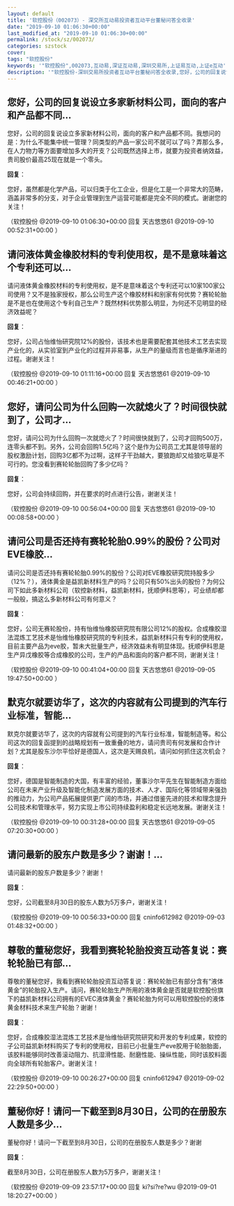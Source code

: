 ```yaml
---
layout: default
title: '软控股份（002073）- 深交所互动易投资者互动平台董秘问答全收录'
date: "2019-09-10 01:06:30+00:00"
last_modified_at: "2019-09-10 01:06:30+00:00"
permalink: /stock/sz/002073/
categories: szstock
cover: 
tags: "软控股份"
keywords: '"软控股份",002073,互动易,深证互动易,深圳交易所,上证易互动,上证e互动'
description: '"软控股份-深圳交易所投资者互动平台董秘问答全收录,您好，公司的回复说设立多家新材料公司，面向的客户和产品都不同。我想问的是：为什么不能集中统一管理？同类型的产品一家公司不就可以了吗？弄那么多，在人力物力等方面要增加多大的开支？公司既然选择上市，就要为投资者纳效益，贵司股价最高25现在就是一个零头。"'
---
```


## 您好，公司的回复说设立多家新材料公司，面向的客户和产品都不同...

您好，公司的回复说设立多家新材料公司，面向的客户和产品都不同。我想问的是：为什么不能集中统一管理？同类型的产品一家公司不就可以了吗？弄那么多，在人力物力等方面要增加多大的开支？公司既然选择上市，就要为投资者纳效益，贵司股价最高25现在就是一个零头。

**回复**：

您好，虽然都是化学产品，可以归类于化工企业，但是化工是一个非常大的范畴，涵盖非常多的分支，对于企业管理到生产运营可能都是完全不同的模式。谢谢您的关注！ 

（软控股份  @2019-09-10 01:06:30+00:00 回复 天古悠悠61  @2019-09-10 00:52:31+00:00 ）

## 请问液体黄金橡胶材料的专利使用权，是不是意味着这个专利还可以...

请问液体黄金橡胶材料的专利使用权，是不是意味着这个专利还可以10家100家公司使用？又不是独家授权，那么公司生产这个橡胶材料和别家有何优势？赛轮轮胎是不是也在使用这个专利自己生产？既然材料优势那么明显，为何还不见明显的经济效益呢？

**回复**：

您好，公司占怡维怡研究院12%的股份，该技术也是需要配套其他技术工艺去实现产业化的，从实验室到产业化的过程并非易事，从生产的量级而言也是循序渐进的过程。谢谢关注！ 

（软控股份  @2019-09-10 01:11:16+00:00 回复 天古悠悠61  @2019-09-10 00:46:21+00:00 ）

## 您好，请问公司为什么回购一次就熄火了？时间很快就到了，公司才...

您好，请问公司为什么回购一次就熄火了？时间很快就到了，公司才回购500万，连零头都不到。另外，公司会回购1.5亿吗？这个是作为公司员工尤其是领导层的股权激励计划，回购3亿都不为过啊，这样子干劲越大，要狼跑却又给狼吃草是不可行的。您没看到赛轮轮胎回购了多少亿吗？

**回复**：

您好，公司会持续回购，并在要求的时点进行公告，谢谢关注！ 

（软控股份  @2019-09-10 00:56:04+00:00 回复 天古悠悠61  @2019-09-10 00:08:58+00:00 ）

## 请问公司是否还持有赛轮轮胎0.99%的股份？公司对EVE橡胶...

请问公司是否还持有赛轮轮胎0.99%的股份？公司对EVE橡胶研究院持股多少（12%？），液体黄金是益凯新材料生产的吗？公司只有50%出头的股份？为何公司下如此多新材料公司（软控新材料，益凯新材料，抚顺伊科思等），可业绩却都一般般，搞这么多新材料公司有何意义？

**回复**：

您好，公司无赛轮股份，持有怡维怡橡胶研究院有限公司12%的股权。合成橡胶湿法混炼工艺技术是怡维怡橡胶研究院的专利技术，益凯新材料只有专利的使用权，目前主要产品为eve胶，暂未大批量生产，经济效益未有明显体现。抚顺伊科思是生产异戊橡胶等合成橡胶的公司，生产的产品和面向的客户都不同，谢谢关注！ 

（软控股份  @2019-09-10 00:41:04+00:00 回复 天古悠悠61  @2019-09-05 19:47:50+00:00 ）

## 默克尔就要访华了，这次的内容就有公司提到的汽车行业标准，智能...

默克尔就要访华了，这次的内容就有公司提到的汽车行业标准，智能制造等。和公司这次的回复函提到的战略规划有一致重叠的地方，请问贵司有何发展和合作计划？尤其是股东沙尔平恰好是德国人，这次是天赐良机，请问如何抓住这次机会？

**回复**：

您好，德国是智能制造的大国，有丰富的经验，董事沙尔平先生在智能制造方面给公司在未来产业升级及智能化制造发展方面的技术、人才、国际化等领域带来强劲的推动力，为公司产品拓展提供更广阔的市场，并通过借鉴先进的技术和理念提升公司技术和管理水平，努力实现上市公司持续盈利和稳定长远地发展。谢谢关注！ 

（软控股份  @2019-09-10 00:31:28+00:00 回复 天古悠悠61  @2019-09-05 07:20:30+00:00 ）

## 请问最新的股东户数是多少？谢谢！...

请问最新的股东户数是多少？谢谢！

**回复**：

您好，公司截至8月30日的股东人数为5万多户，谢谢关注！ 

（软控股份  @2019-09-10 00:56:33+00:00 回复 cninfo612982  @2019-09-03 01:48:32+00:00 ）

## 尊敬的董秘您好，我看到赛轮轮胎投资互动答复说：赛轮轮胎已有部...

尊敬的董秘您好，我看到赛轮轮胎投资互动答复说：赛轮轮胎已有部分含有“液体黄金”的轮胎投入生产。请问，赛轮轮胎生产所用的液体黄金是否就是软控股份旗下的益凯新材料公司拥有的EVEC液体黄金？赛轮轮胎为何可以用软控股份的液体黄金材料技术来生产轮胎？谢谢！

**回复**：

您好，合成橡胶湿法混炼工艺技术是怡维怡研究院研究和开发的专利成果，软控的子公司益凯新材料购买了专利的使用权，目前已小批量生产eve胶用于轮胎胎面，该胶料能够同时改善滚动阻力、抗湿滑性能、耐磨性能、操纵性能，同时该胶料面向全球所有轮胎客户。谢谢关注！ 

（软控股份  @2019-09-10 00:26:27+00:00 回复 cninfo612947  @2019-09-02 22:29:50+00:00 ）

## 董秘你好！请问一下截至到8月30日，公司的在册股东人数是多少...

董秘你好！请问一下截至到8月30日，公司的在册股东人数是多少？谢谢

**回复**：

截至8月30日，公司在册股东人数为5万多户，谢谢关注！ 

（软控股份  @2019-09-09 23:57:17+00:00 回复 ki?si?re?wu  @2019-09-01 18:20:27+00:00 ）

